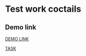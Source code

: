 # Test work coctails

## Demo link

[DEMO LINK](https://shurkodr.github.io/test/)

[TASK](https://www.notion.so/Front-End-Cocktail-DB-247fa699f3564404b4ffa1d7d2909600)
